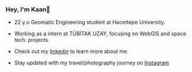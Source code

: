 ### Hey, I'm Kaan👋 

- 22 y.o Geomatic Engineering student at Hacettepe University.
- Working as a intern at TÜBİTAK UZAY, focusing on WebGIS and space tech. projects.

- Check out my [linkedin](https://www.linkedin.com/in/kaanklcrsln/) to learn more about me.
- Stay updated with my travel/photography journey on [Instagram](https://www.instagram.com/kaanklcrsln)
